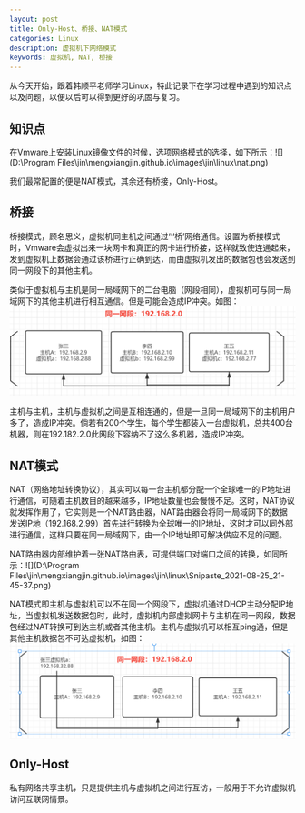 ```yaml
---
layout: post
title: Only-Host、桥接、NAT模式
categories: Linux
description: 虚拟机下网络模式
keywords: 虚拟机, NAT, 桥接
---
```


从今天开始，跟着韩顺平老师学习Linux，特此记录下在学习过程中遇到的知识点以及问题，以便以后可以得到更好的巩固与复习。

## 知识点

在Vmware上安装Linux镜像文件的时候，选项网络模式的选择，如下所示：![](D:\Program Files\jin\mengxiangjin.github.io\images\jin\linux\nat.png)

我们最常配置的便是NAT模式，其余还有桥接，Only-Host。

## 桥接

桥接模式，顾名思义，虚拟机同主机之间通过‘’‘桥’网络通信。设置为桥接模式时，Vmware会虚拟出来一块网卡和真正的网卡进行桥接，这样就致使连通起来，发到虚拟机上数据会通过该桥进行正确到达，而由虚拟机发出的数据包也会发送到同一网段下的其他主机。

类似于虚拟机与主机是同一局域网下的二台电脑（网段相同），虚拟机可与同一局域网下的其他主机进行相互通信。但是可能会造成IP冲突。如图：![](/images/jin/linux/Snipaste_2021-08-25_21-23-06.png)

主机与主机，主机与虚拟机之间是互相连通的，但是一旦同一局域网下的主机用户多了，造成IP冲突。倘若有200个学生，每个学生都装入一台虚拟机，总共400台机器，则在192.182.2.0此网段下容纳不了这么多机器，造成IP冲突。

## NAT模式

NAT（网络地址转换协议），其实可以每一台主机都分配一个全球唯一的IP地址进行通信，可随着主机数目的越来越多，IP地址数量也会慢慢不足。这时，NAT协议就发挥作用了，它实则是一个NAT路由器，NAT路由器会将同一局域网下的数据发送IP地（192.168.2.99）首先进行转换为全球唯一的IP地址，这时才可以同外部进行通信，这样只要在同一局域网下，由一个IP地址即可解决供应不足的问题。

NAT路由器内部维护着一张NAT路由表，可提供端口对端口之间的转换，如同所示：![](D:\Program Files\jin\mengxiangjin.github.io\images\jin\linux\Snipaste_2021-08-25_21-45-37.png)

NAT模式即主机与虚拟机可以不在同一个网段下，虚拟机通过DHCP主动分配IP地址，当虚拟机发送数据包时，此时，虚拟机内部虚拟网卡与主机在同一网段，数据包经过NAT转换可到达主机或者其他主机。主机与虚拟机可以相互ping通，但是其他主机数据包不可达虚拟机，如图：![](/images/jin/linux/Snipaste_2021-08-25_21-57-30.png)

## Only-Host

私有网络共享主机，只是提供主机与虚拟机之间进行互访，一般用于不允许虚拟机访问互联网情景。

